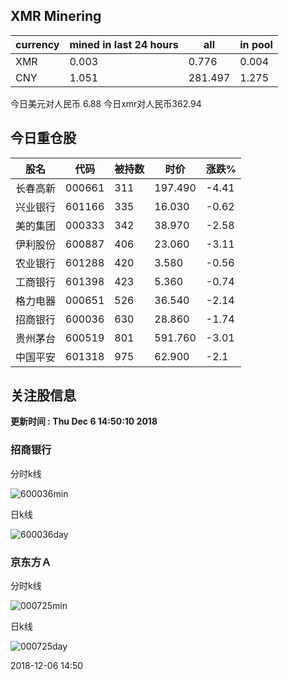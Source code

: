 ## XMR Minering

|currency|mined in last 24 hours|all|in pool|
|---|---|---|---|
|XMR|0.003|0.776|0.004|
|CNY|1.051|281.497|1.275|

今日美元对人民币 6.88	今日xmr对人民币362.94


## 今日重仓股 

|股名|代码|被持数|时价|涨跌%|
|---|---|---|---|---|
|长春高新|000661|311|197.490|-4.41|
|兴业银行|601166|335|16.030|-0.62|
|美的集团|000333|342|38.970|-2.58|
|伊利股份|600887|406|23.060|-3.11|
|农业银行|601288|420|3.580|-0.56|
|工商银行|601398|423|5.360|-0.74|
|格力电器|000651|526|36.540|-2.14|
|招商银行|600036|630|28.860|-1.74|
|贵州茅台|600519|801|591.760|-3.01|
|中国平安|601318|975|62.900|-2.1|

## 关注股信息
**更新时间 : Thu Dec  6 14:50:10 2018**
### 招商银行 
分时k线

![600036min](http://image.sinajs.cn/newchart/min/n/sh600036.gif)

日k线

![600036day](http://image.sinajs.cn/newchart/daily/n/sh600036.gif)

### 京东方Ａ 
分时k线

![000725min](http://image.sinajs.cn/newchart/min/n/sz000725.gif)

日k线

![000725day](http://image.sinajs.cn/newchart/daily/n/sz000725.gif)

2018-12-06 14:50
